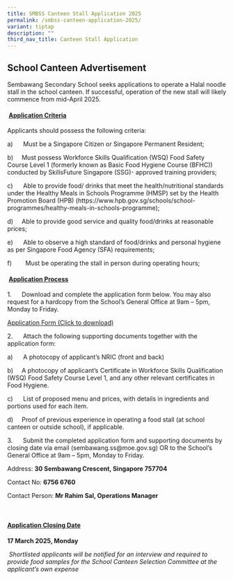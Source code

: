 ```yaml
---
title: SMBSS Canteen Stall Application 2025
permalink: /smbss-canteen-application-2025/
variant: tiptap
description: ""
third_nav_title: Canteen Stall Application
---
```

<h2>School Canteen Advertisement</h2>
<p>Sembawang Secondary School seeks applications to operate a Halal noodle
stall in the school canteen. If successful, operation of the new stall
will likely commence from mid-April 2025.</p>
<h4>&nbsp;<u>Application Criteria</u></h4>
<p>Applicants should possess the following criteria:</p>
<p>a)&nbsp;&nbsp;&nbsp;&nbsp;&nbsp; Must be a Singapore Citizen or Singapore
Permanent Resident;</p>
<p>b)&nbsp;&nbsp;&nbsp;&nbsp; Must possess Workforce Skills Qualification
(WSQ) Food Safety Course Level 1 (formerly known as Basic Food Hygiene
Course (BFHC)) conducted by SkillsFuture Singapore (SSG)- approved training
providers;</p>
<p>c)&nbsp;&nbsp;&nbsp;&nbsp;&nbsp; Able to provide food/ drinks that meet
the health/nutritional standards under the Healthy Meals in Schools Programme
(HMSP) set by the Health Promotion Board (HPB) (<a rel="noopener noreferrer nofollow" target="_blank">https://www.hpb.gov.sg/schools/school-programmes/healthy-meals-in-schools-programme</a>);</p>
<p>d)&nbsp;&nbsp;&nbsp;&nbsp; Able to provide good service and quality food/drinks
at reasonable prices;</p>
<p>e)&nbsp;&nbsp;&nbsp;&nbsp;&nbsp; Able to observe a high standard of food/drinks
and personal hygiene as per Singapore Food Agency (SFA) requirements;</p>
<p>f)&nbsp;&nbsp;&nbsp;&nbsp;&nbsp;&nbsp;&nbsp; Must be operating the stall
in person during operating hours;</p>
<h4>&nbsp;<u>Application Process</u></h4>
<p>1.&nbsp;&nbsp;&nbsp;&nbsp;&nbsp; Download and complete the application
form below. You may also request for a hardcopy from the School’s General
Office at 9am – 5pm, Monday to Friday.&nbsp;</p>
<p><a href="/files/Application_for_Canteen_Stall_FormBF7.pdf" rel="noopener noreferrer nofollow" target="_blank">Application Form (Click to download)</a>
</p>
<p>2.&nbsp;&nbsp;&nbsp;&nbsp;&nbsp; Attach the following supporting documents
together with the application form:</p>
<p>a)&nbsp;&nbsp;&nbsp;&nbsp;&nbsp; A photocopy of applicant’s NRIC (front
and back)</p>
<p>b)&nbsp;&nbsp;&nbsp;&nbsp; A photocopy of applicant’s Certificate in Workforce
Skills Qualification (WSQ) Food Safety Course Level 1, and any other relevant
certificates in Food Hygiene.</p>
<p>c)&nbsp;&nbsp;&nbsp;&nbsp;&nbsp; List of proposed menu and prices, with
details in ingredients and portions used for each item.</p>
<p>d)&nbsp;&nbsp;&nbsp;&nbsp; Proof of previous experience in operating a
food stall (at school canteen or outside school), if applicable.</p>
<p>3.&nbsp;&nbsp;&nbsp;&nbsp;&nbsp; Submit the completed application form
and supporting documents by closing date via email (<a rel="noopener noreferrer nofollow" target="_blank">sembawang.ss@moe.gov.sg</a>) OR to the
School’s General Office at 9am – 5pm, Monday to Friday.</p>
<p></p>
<p>Address: <strong>30 Sembawang Crescent, Singapore 757704</strong>
</p>
<p>Contact No: <strong>6756 6760</strong>
</p>
<p>Contact Person: <strong>Mr Rahim Sal, Operations Manager</strong>
</p>
<p>&nbsp;</p>
<h4><u>Application Closing Date</u></h4>
<p><strong>17 March 2025, Monday</strong>
</p>
<p>&nbsp;<em>Shortlisted applicants will be notified for an interview and required to provide food samples for the School Canteen Selection Committee at the applicant’s own expense</em>
</p>